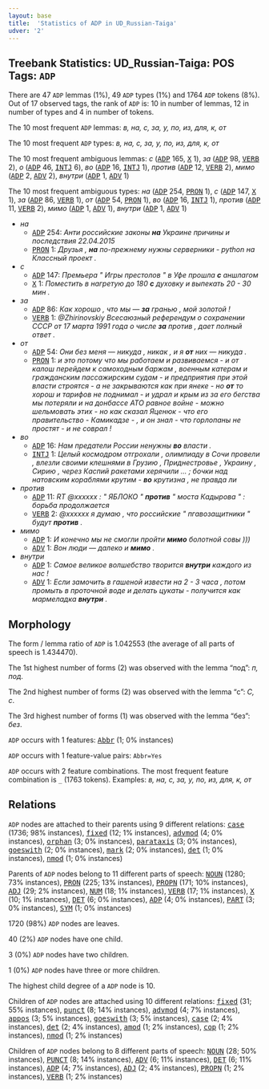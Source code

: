 ```yaml
---
layout: base
title:  'Statistics of ADP in UD_Russian-Taiga'
udver: '2'
---
```


## Treebank Statistics: UD_Russian-Taiga: POS Tags: `ADP`

There are 47 `ADP` lemmas (1%), 49 `ADP` types (1%) and 1764 `ADP` tokens (8%).
Out of 17 observed tags, the rank of `ADP` is: 10 in number of lemmas, 12 in number of types and 4 in number of tokens.

The 10 most frequent `ADP` lemmas: <em>в, на, с, за, у, по, из, для, к, от</em>

The 10 most frequent `ADP` types:  <em>в, на, с, за, у, по, из, для, к, от</em>

The 10 most frequent ambiguous lemmas: <em>с</em> (<tt><a href="ru_taiga-pos-ADP.html">ADP</a></tt> 165, <tt><a href="ru_taiga-pos-X.html">X</a></tt> 1), <em>за</em> (<tt><a href="ru_taiga-pos-ADP.html">ADP</a></tt> 98, <tt><a href="ru_taiga-pos-VERB.html">VERB</a></tt> 2), <em>о</em> (<tt><a href="ru_taiga-pos-ADP.html">ADP</a></tt> 46, <tt><a href="ru_taiga-pos-INTJ.html">INTJ</a></tt> 6), <em>во</em> (<tt><a href="ru_taiga-pos-ADP.html">ADP</a></tt> 16, <tt><a href="ru_taiga-pos-INTJ.html">INTJ</a></tt> 1), <em>против</em> (<tt><a href="ru_taiga-pos-ADP.html">ADP</a></tt> 12, <tt><a href="ru_taiga-pos-VERB.html">VERB</a></tt> 2), <em>мимо</em> (<tt><a href="ru_taiga-pos-ADP.html">ADP</a></tt> 2, <tt><a href="ru_taiga-pos-ADV.html">ADV</a></tt> 2), <em>внутри</em> (<tt><a href="ru_taiga-pos-ADP.html">ADP</a></tt> 1, <tt><a href="ru_taiga-pos-ADV.html">ADV</a></tt> 1)

The 10 most frequent ambiguous types:  <em>на</em> (<tt><a href="ru_taiga-pos-ADP.html">ADP</a></tt> 254, <tt><a href="ru_taiga-pos-PRON.html">PRON</a></tt> 1), <em>с</em> (<tt><a href="ru_taiga-pos-ADP.html">ADP</a></tt> 147, <tt><a href="ru_taiga-pos-X.html">X</a></tt> 1), <em>за</em> (<tt><a href="ru_taiga-pos-ADP.html">ADP</a></tt> 86, <tt><a href="ru_taiga-pos-VERB.html">VERB</a></tt> 1), <em>от</em> (<tt><a href="ru_taiga-pos-ADP.html">ADP</a></tt> 54, <tt><a href="ru_taiga-pos-PRON.html">PRON</a></tt> 1), <em>во</em> (<tt><a href="ru_taiga-pos-ADP.html">ADP</a></tt> 16, <tt><a href="ru_taiga-pos-INTJ.html">INTJ</a></tt> 1), <em>против</em> (<tt><a href="ru_taiga-pos-ADP.html">ADP</a></tt> 11, <tt><a href="ru_taiga-pos-VERB.html">VERB</a></tt> 2), <em>мимо</em> (<tt><a href="ru_taiga-pos-ADP.html">ADP</a></tt> 1, <tt><a href="ru_taiga-pos-ADV.html">ADV</a></tt> 1), <em>внутри</em> (<tt><a href="ru_taiga-pos-ADP.html">ADP</a></tt> 1, <tt><a href="ru_taiga-pos-ADV.html">ADV</a></tt> 1)


* <em>на</em>
  * <tt><a href="ru_taiga-pos-ADP.html">ADP</a></tt> 254: <em>Анти российские законы <b>на</b> Украине причины и последствия 22.04.2015</em>
  * <tt><a href="ru_taiga-pos-PRON.html">PRON</a></tt> 1: <em>Друзья , <b>на</b> по-прежнему нужны серверники - python на Классный проект .</em>
* <em>с</em>
  * <tt><a href="ru_taiga-pos-ADP.html">ADP</a></tt> 147: <em>Премьера " Игры престолов " в Уфе прошла <b>с</b> аншлагом</em>
  * <tt><a href="ru_taiga-pos-X.html">X</a></tt> 1: <em>Поместить в нагретую до 180 <b>с</b> духовку и выпекать 20 - 30 мин .</em>
* <em>за</em>
  * <tt><a href="ru_taiga-pos-ADP.html">ADP</a></tt> 86: <em>Как хорошо , что мы — <b>за</b> гранью , мой золотой !</em>
  * <tt><a href="ru_taiga-pos-VERB.html">VERB</a></tt> 1: <em>@Zhirinovskiy Всесаюзный референдум о сохранении СССР от 17 марта 1991 года о числе <b>за</b> против , дает полный ответ .</em>
* <em>от</em>
  * <tt><a href="ru_taiga-pos-ADP.html">ADP</a></tt> 54: <em>Они без меня — никуда , никак , и я <b>от</b> них — никуда .</em>
  * <tt><a href="ru_taiga-pos-PRON.html">PRON</a></tt> 1: <em>и это потому что мы работаем и развиваемся - и от калош перейдем к самоходным баржам , военным катерам и гражданским пассажирским судам - и предприятия при этой власти строятся - а не закрываются как при янеке - но <b>от</b> то хорош и тарифов не поднимал - и удрал и крым из за его бегства мы потеряли и на донбассе АТО равное войне - можно шельмовать этих - но как сказал Яценюк - что его правительство - Камикадзе - , и он знал - что горлопаны не простят - и не соврал !</em>
* <em>во</em>
  * <tt><a href="ru_taiga-pos-ADP.html">ADP</a></tt> 16: <em>Нам предатели России ненужны <b>во</b> власти .</em>
  * <tt><a href="ru_taiga-pos-INTJ.html">INTJ</a></tt> 1: <em>Целый космодром отгрохали , олимпиаду в Сочи провели , влезли своими клешнями в Грузию , Приднестровье , Украину , Сирию , через Каспий ракетами херячили ... ; бочки над натовским кораблями крутим - <b>во</b> крутизна , не правда ли</em>
* <em>против</em>
  * <tt><a href="ru_taiga-pos-ADP.html">ADP</a></tt> 11: <em>RT @xxxxxx : " ЯБЛОКО " <b>против</b> " моста Кадырова " : борьба продолжается</em>
  * <tt><a href="ru_taiga-pos-VERB.html">VERB</a></tt> 2: <em>@xxxxxx я думаю , что российские " пгавозащитники " будут <b>против</b> .</em>
* <em>мимо</em>
  * <tt><a href="ru_taiga-pos-ADP.html">ADP</a></tt> 1: <em>И конечно мы не смогли пройти <b>мимо</b> болотной совы )))</em>
  * <tt><a href="ru_taiga-pos-ADV.html">ADV</a></tt> 1: <em>Вон люди — далеко и <b>мимо</b> .</em>
* <em>внутри</em>
  * <tt><a href="ru_taiga-pos-ADP.html">ADP</a></tt> 1: <em>Самое великое волшебство творится <b>внутри</b> каждого из нас !</em>
  * <tt><a href="ru_taiga-pos-ADV.html">ADV</a></tt> 1: <em>Если замочить в гашеной извести на 2 - 3 часа , потом промыть в проточной воде и делать цукаты - получится как мармеладка <b>внутри</b> .</em>

## Morphology

The form / lemma ratio of `ADP` is 1.042553 (the average of all parts of speech is 1.434470).

The 1st highest number of forms (2) was observed with the lemma “под”: <em>п, под</em>.

The 2nd highest number of forms (2) was observed with the lemma “с”: <em>C, с</em>.

The 3rd highest number of forms (1) was observed with the lemma “без”: <em>без</em>.

`ADP` occurs with 1 features: <tt><a href="ru_taiga-feat-Abbr.html">Abbr</a></tt> (1; 0% instances)

`ADP` occurs with 1 feature-value pairs: `Abbr=Yes`

`ADP` occurs with 2 feature combinations.
The most frequent feature combination is `_` (1763 tokens).
Examples: <em>в, на, с, за, у, по, из, для, к, от</em>


## Relations

`ADP` nodes are attached to their parents using 9 different relations: <tt><a href="ru_taiga-dep-case.html">case</a></tt> (1736; 98% instances), <tt><a href="ru_taiga-dep-fixed.html">fixed</a></tt> (12; 1% instances), <tt><a href="ru_taiga-dep-advmod.html">advmod</a></tt> (4; 0% instances), <tt><a href="ru_taiga-dep-orphan.html">orphan</a></tt> (3; 0% instances), <tt><a href="ru_taiga-dep-parataxis.html">parataxis</a></tt> (3; 0% instances), <tt><a href="ru_taiga-dep-goeswith.html">goeswith</a></tt> (2; 0% instances), <tt><a href="ru_taiga-dep-mark.html">mark</a></tt> (2; 0% instances), <tt><a href="ru_taiga-dep-det.html">det</a></tt> (1; 0% instances), <tt><a href="ru_taiga-dep-nmod.html">nmod</a></tt> (1; 0% instances)

Parents of `ADP` nodes belong to 11 different parts of speech: <tt><a href="ru_taiga-pos-NOUN.html">NOUN</a></tt> (1280; 73% instances), <tt><a href="ru_taiga-pos-PRON.html">PRON</a></tt> (225; 13% instances), <tt><a href="ru_taiga-pos-PROPN.html">PROPN</a></tt> (171; 10% instances), <tt><a href="ru_taiga-pos-ADJ.html">ADJ</a></tt> (29; 2% instances), <tt><a href="ru_taiga-pos-NUM.html">NUM</a></tt> (18; 1% instances), <tt><a href="ru_taiga-pos-VERB.html">VERB</a></tt> (17; 1% instances), <tt><a href="ru_taiga-pos-X.html">X</a></tt> (10; 1% instances), <tt><a href="ru_taiga-pos-DET.html">DET</a></tt> (6; 0% instances), <tt><a href="ru_taiga-pos-ADP.html">ADP</a></tt> (4; 0% instances), <tt><a href="ru_taiga-pos-PART.html">PART</a></tt> (3; 0% instances), <tt><a href="ru_taiga-pos-SYM.html">SYM</a></tt> (1; 0% instances)

1720 (98%) `ADP` nodes are leaves.

40 (2%) `ADP` nodes have one child.

3 (0%) `ADP` nodes have two children.

1 (0%) `ADP` nodes have three or more children.

The highest child degree of a `ADP` node is 10.

Children of `ADP` nodes are attached using 10 different relations: <tt><a href="ru_taiga-dep-fixed.html">fixed</a></tt> (31; 55% instances), <tt><a href="ru_taiga-dep-punct.html">punct</a></tt> (8; 14% instances), <tt><a href="ru_taiga-dep-advmod.html">advmod</a></tt> (4; 7% instances), <tt><a href="ru_taiga-dep-appos.html">appos</a></tt> (3; 5% instances), <tt><a href="ru_taiga-dep-goeswith.html">goeswith</a></tt> (3; 5% instances), <tt><a href="ru_taiga-dep-case.html">case</a></tt> (2; 4% instances), <tt><a href="ru_taiga-dep-det.html">det</a></tt> (2; 4% instances), <tt><a href="ru_taiga-dep-amod.html">amod</a></tt> (1; 2% instances), <tt><a href="ru_taiga-dep-cop.html">cop</a></tt> (1; 2% instances), <tt><a href="ru_taiga-dep-nmod.html">nmod</a></tt> (1; 2% instances)

Children of `ADP` nodes belong to 8 different parts of speech: <tt><a href="ru_taiga-pos-NOUN.html">NOUN</a></tt> (28; 50% instances), <tt><a href="ru_taiga-pos-PUNCT.html">PUNCT</a></tt> (8; 14% instances), <tt><a href="ru_taiga-pos-ADV.html">ADV</a></tt> (6; 11% instances), <tt><a href="ru_taiga-pos-DET.html">DET</a></tt> (6; 11% instances), <tt><a href="ru_taiga-pos-ADP.html">ADP</a></tt> (4; 7% instances), <tt><a href="ru_taiga-pos-ADJ.html">ADJ</a></tt> (2; 4% instances), <tt><a href="ru_taiga-pos-PROPN.html">PROPN</a></tt> (1; 2% instances), <tt><a href="ru_taiga-pos-VERB.html">VERB</a></tt> (1; 2% instances)

